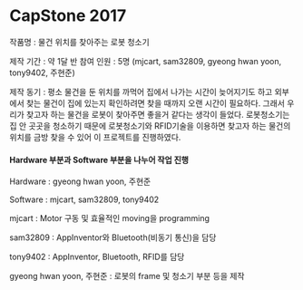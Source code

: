 # CapStone 2017

작품명 : 물건 위치를 찾아주는 로봇 청소기

 제작 기간 : 약 1달 반
참여 인원 : 5명 (mjcart, sam32809, gyeong hwan yoon, tony9402, 주현준)

 제작 동기 : 평소 물건을 둔 위치를 까먹어 집에서 나가는 시간이 늦어지기도 하고 외부에서 찾는 물건이 집에 있는지 확인하려면 찾을 때까지 오랜 시간이 필요하다. 그래서 우리가 찾고자 하는 물건을 로봇이 찾아주면 좋을거 같다는 생각이 들었다. 로봇청소기는 집 안 곳곳을 청소하기 때문에 로봇청소기와 RFID기술을 이용하면 찾고자 하는 물건의 위치를 금방 찾을 수 있어 이 프로젝트를 진행하였다. 

#### Hardware 부분과 Software 부분을 나누어 작업 진행

Hardware : gyeong hwan yoon, 주현준

Software : mjcart, sam32809, tony9402

mjcart : Motor 구동 및 효율적인 moving을 programming

sam32809 : AppInventor와 Bluetooth(비동기 통신)을 담당

tony9402 : AppInventor, Bluetooth, RFID를 담당

gyeong hwan yoon, 주현준 : 로봇의 frame 및 청소기 부분 등을 제작

